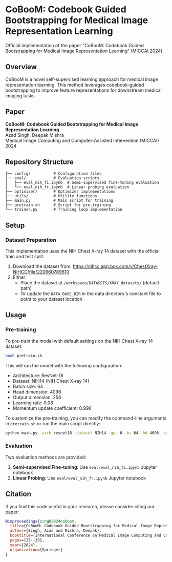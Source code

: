 # CoBooM: Codebook Guided Bootstrapping for Medical Image Representation Learning

Official implementation of the paper "CoBooM: Codebook Guided Bootstrapping for Medical Image Representation Learning" (MICCAI 2024).

## Overview

CoBooM is a novel self-supervised learning approach for medical image representation learning. This method leverages codebook-guided bootstrapping to improve feature representations for downstream medical imaging tasks.

## Paper

**CoBooM: Codebook Guided Bootstrapping for Medical Image Representation Learning**  
Azad Singh, Deepak Mishra  
Medical Image Computing and Computer-Assisted Intervention (MICCAI) 2024



## Repository Structure

```
├── config/          # Configuration files
├── eval/            # Evaluation scripts
│   ├── eval_nih_fi.ipynb  # Semi-supervised fine-tuning evaluation
│   └── eval_nih_fr.ipynb  # Linear probing evaluation
├── optimizer/       # Optimizer implementations
├── utils/           # Utility functions
├── main.py          # Main script for training
├── pretrain.sh      # Script for pre-training
└── trainer.py       # Training loop implementation
```

## Setup


### Dataset Preparation

This implementation uses the NIH Chest X-ray 14 dataset with the official train and test split.

1. Download the dataset from: https://nihcc.app.box.com/v/ChestXray-NIHCC/file/220660789610
2. Either:
   - Place the dataset at `/workspace/DATASETS/XRAY_datasets/` (default path)
   - Or update the `DATA_BASE_DIR` in the data directory's constant file to point to your dataset location

## Usage

### Pre-training

To pre-train the model with default settings on the NIH Chest X-ray 14 dataset:

```bash
bash pretrain.sh
```

This will run the model with the following configuration:
- Architecture: ResNet-18
- Dataset: NIH14 (NIH Chest X-ray 14)
- Batch size: 64
- Head dimension: 4096
- Output dimension: 256
- Learning rate: 0.08
- Momentum update coefficient: 0.996

To customize the pre-training, you can modify the command-line arguments in `pretrain.sh` or run the main script directly:

```bash
python main.py -arch resnet18 -dataset NIH14 -gpu 0 -bs 64 -hd 4096 -od 256 -lr 0.08 -mu 0.996 -ver v1
```

### Evaluation

Two evaluation methods are provided:

1. **Semi-supervised Fine-tuning**: Use `eval/eval_nih_fi.ipynb` Jupyter notebook
2. **Linear Probing**: Use `eval/eval_nih_fr.ipynb` Jupyter notebook

## Citation

If you find this code useful in your research, please consider citing our paper:

```bibtex
@inproceedings{singh2024coboom,
  title={CoBooM: Codebook Guided Bootstrapping for Medical Image Representation Learning},
  author={Singh, Azad and Mishra, Deepak},
  booktitle={International Conference on Medical Image Computing and Computer-Assisted Intervention},
  pages={23--33},
  year={2024},
  organization={Springer}
}
```
